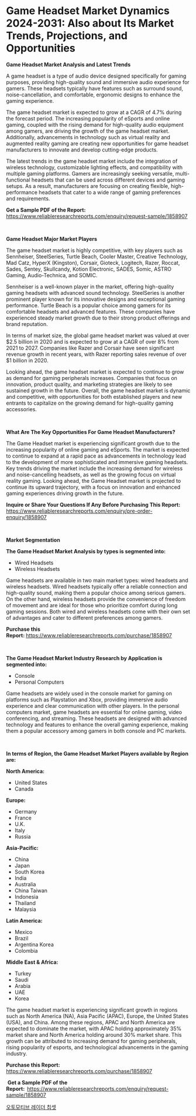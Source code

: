 <p><h1>Game Headset Market Dynamics 2024-2031: Also about Its Market Trends, Projections, and Opportunities</h1></p><p><strong>Game Headset Market Analysis and Latest Trends</strong></p>
<p><p>A game headset is a type of audio device designed specifically for gaming purposes, providing high-quality sound and immersive audio experience for gamers. These headsets typically have features such as surround sound, noise-cancellation, and comfortable, ergonomic designs to enhance the gaming experience.</p><p>The game headset market is expected to grow at a CAGR of 4.7% during the forecast period. The increasing popularity of eSports and online gaming, coupled with the rising demand for high-quality audio equipment among gamers, are driving the growth of the game headset market. Additionally, advancements in technology such as virtual reality and augmented reality gaming are creating new opportunities for game headset manufacturers to innovate and develop cutting-edge products.</p><p>The latest trends in the game headset market include the integration of wireless technology, customizable lighting effects, and compatibility with multiple gaming platforms. Gamers are increasingly seeking versatile, multi-functional headsets that can be used across different devices and gaming setups. As a result, manufacturers are focusing on creating flexible, high-performance headsets that cater to a wide range of gaming preferences and requirements.</p></p>
<p><strong>Get a Sample PDF of the Report:&nbsp;</strong> <a href="https://www.reliableresearchreports.com/enquiry/request-sample/1858907">https://www.reliableresearchreports.com/enquiry/request-sample/1858907</a></p>
<p>&nbsp;</p>
<p><strong>Game Headset Major Market Players</strong></p>
<p><p>The game headset market is highly competitive, with key players such as Sennheiser, SteelSeries, Turtle Beach, Cooler Master, Creative Technology, Mad Catz, HyperX (Kingston), Corsair, Gioteck, Logitech, Razer, Roccat, Sades, Sentey, Skullcandy, Kotion Electronic, SADES, Somic, ASTRO Gaming, Audio-Technica, and SOMIC. </p><p>Sennheiser is a well-known player in the market, offering high-quality gaming headsets with advanced sound technology. SteelSeries is another prominent player known for its innovative designs and exceptional gaming performance. Turtle Beach is a popular choice among gamers for its comfortable headsets and advanced features. These companies have experienced steady market growth due to their strong product offerings and brand reputation.</p><p>In terms of market size, the global game headset market was valued at over $2.5 billion in 2020 and is expected to grow at a CAGR of over 8% from 2021 to 2027. Companies like Razer and Corsair have seen significant revenue growth in recent years, with Razer reporting sales revenue of over $1 billion in 2020. </p><p>Looking ahead, the game headset market is expected to continue to grow as demand for gaming peripherals increases. Companies that focus on innovation, product quality, and marketing strategies are likely to see sustained growth in the future. Overall, the game headset market is dynamic and competitive, with opportunities for both established players and new entrants to capitalize on the growing demand for high-quality gaming accessories.</p></p>
<p>&nbsp;</p>
<p><strong>What Are The Key Opportunities For Game Headset Manufacturers?</strong></p>
<p><p>The Game Headset market is experiencing significant growth due to the increasing popularity of online gaming and eSports. The market is expected to continue to expand at a rapid pace as advancements in technology lead to the development of more sophisticated and immersive gaming headsets. Key trends driving the market include the increasing demand for wireless and noise-cancelling headsets, as well as the growing focus on virtual reality gaming. Looking ahead, the Game Headset market is projected to continue its upward trajectory, with a focus on innovation and enhanced gaming experiences driving growth in the future.</p></p>
<p><strong>Inquire or Share Your Questions If Any Before Purchasing This Report:</strong> <a href="https://www.reliableresearchreports.com/enquiry/pre-order-enquiry/1858907">https://www.reliableresearchreports.com/enquiry/pre-order-enquiry/1858907</a></p>
<p>&nbsp;</p>
<p><strong>Market Segmentation</strong></p>
<p><strong>The Game Headset Market Analysis by types is segmented into:</strong></p>
<p><ul><li>Wired Headsets</li><li>Wireless Headsets</li></ul></p>
<p><p>Game headsets are available in two main market types: wired headsets and wireless headsets. Wired headsets typically offer a reliable connection and high-quality sound, making them a popular choice among serious gamers. On the other hand, wireless headsets provide the convenience of freedom of movement and are ideal for those who prioritize comfort during long gaming sessions. Both wired and wireless headsets come with their own set of advantages and cater to different preferences among gamers.</p></p>
<p><strong>Purchase this Report:&nbsp;</strong><a href="https://www.reliableresearchreports.com/purchase/1858907">https://www.reliableresearchreports.com/purchase/1858907</a></p>
<p>&nbsp;</p>
<p><strong>The Game Headset Market Industry Research by Application is segmented into:</strong></p>
<p><ul><li>Console</li><li>Personal Computers</li></ul></p>
<p><p>Game headsets are widely used in the console market for gaming on platforms such as Playstation and Xbox, providing immersive audio experience and clear communication with other players. In the personal computers market, game headsets are essential for online gaming, video conferencing, and streaming. These headsets are designed with advanced technology and features to enhance the overall gaming experience, making them a popular accessory among gamers in both console and PC markets.</p></p>
<p>&nbsp;</p>
<p><strong>In terms of Region, the Game Headset Market Players available by Region are:</strong></p>
<p>
    <p> <strong> North America: </strong>
        <ul>
            <li>United States</li>
            <li>Canada</li>
        </ul>
        </p> 
    <p> <strong> Europe: </strong>
        <ul>
            <li>Germany</li>
            <li>France</li>
            <li>U.K.</li>
            <li>Italy</li>
            <li>Russia</li>
        </ul>
        </p> 
    <p> <strong> Asia-Pacific: </strong>
        <ul>
            <li>China</li>
            <li>Japan</li>
            <li>South Korea</li>
            <li>India</li>
            <li>Australia</li>
            <li>China Taiwan</li>
            <li>Indonesia</li>
            <li>Thailand</li>
            <li>Malaysia</li>
        </ul>
        </p> 
    <p> <strong> Latin America: </strong>
        <ul>
            <li>Mexico</li>
            <li>Brazil</li>
            <li>Argentina Korea</li>
            <li>Colombia</li>
        </ul>
        </p> 
    <p> <strong> Middle East & Africa: </strong>
        <ul>
            <li>Turkey</li>
            <li>Saudi</li>
            <li>Arabia</li>
            <li>UAE</li>
            <li>Korea</li>
        </ul>
    </p>
    </p>
<p><p>The game headset market is experiencing significant growth in regions such as North America (NA), Asia Pacific (APAC), Europe, the United States (USA), and China. Among these regions, APAC and North America are expected to dominate the market, with APAC holding approximately 35% market share and North America holding around 30% market share. This growth can be attributed to increasing demand for gaming peripherals, rising popularity of esports, and technological advancements in the gaming industry.</p></p>
<p><strong>Purchase this Report: </strong><a href="https://www.reliableresearchreports.com/purchase/1858907">https://www.reliableresearchreports.com/purchase/1858907</a></p>
<p>&nbsp;<strong>Get a Sample PDF of the Report:&nbsp;&nbsp;</strong><a href="https://www.reliableresearchreports.com/enquiry/request-sample/1858907">https://www.reliableresearchreports.com/enquiry/request-sample/1858907</a></p>
<p><strong></strong></p>
<p><p><a href="https://medium.com/@whitneymurphy1982/%EC%9E%90%EB%8F%99%EC%B0%A8-%EB%A0%88%EC%9D%B4%EB%8D%94-%EC%B9%A9%EC%85%8B-%EC%8B%9C%EC%9E%A5%EC%9D%80-%EC%8B%9C%EC%9E%A5-%EC%A0%90%EC%9C%A0%EC%9C%A8-%EC%8B%9C%EC%9E%A5-%EB%8F%99%ED%96%A5-%EB%B0%8F-%EC%8B%9C%EC%9E%A5-%EC%84%B1%EC%9E%A5%EC%97%90-%EB%8C%80%ED%95%9C-%EC%A0%95%EB%B3%B4%EB%A5%BC-%EC%A0%9C%EA%B3%B5%ED%95%A9%EB%8B%88%EB%8B%A4-e90a78b1935f">오토모티브 레이더 칩셋</a></p></p>